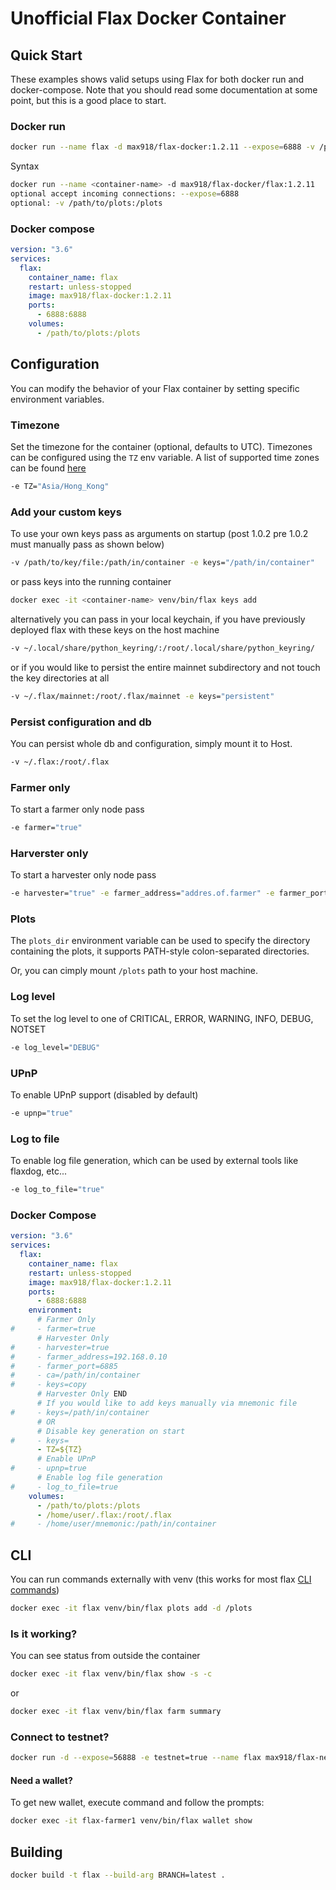 # Unofficial Flax Docker Container

## Quick Start

These examples shows valid setups using Flax for both docker run and docker-compose. Note that you should read some documentation at some point, but this is a good place to start.

### Docker run

```bash
docker run --name flax -d max918/flax-docker:1.2.11 --expose=6888 -v /path/to/plots:/plots
```
Syntax
```bash
docker run --name <container-name> -d max918/flax-docker/flax:1.2.11
optional accept incoming connections: --expose=6888
optional: -v /path/to/plots:/plots
```

### Docker compose

```yaml
version: "3.6"
services:
  flax:
    container_name: flax
    restart: unless-stopped
    image: max918/flax-docker:1.2.11
    ports:
      - 6888:6888
    volumes:
      - /path/to/plots:/plots
```

## Configuration

You can modify the behavior of your Flax container by setting specific environment variables.

### Timezone

Set the timezone for the container (optional, defaults to UTC).
Timezones can be configured using the `TZ` env variable. A list of supported time zones can be found [here](http://manpages.ubuntu.com/manpages/focal/man3/DateTime::TimeZone::Catalog.3pm.html)
```bash
-e TZ="Asia/Hong_Kong"
```

### Add your custom keys

To use your own keys pass as arguments on startup (post 1.0.2 pre 1.0.2 must manually pass as shown below)
```bash
-v /path/to/key/file:/path/in/container -e keys="/path/in/container"
```
or pass keys into the running container
```bash
docker exec -it <container-name> venv/bin/flax keys add
```
alternatively you can pass in your local keychain, if you have previously deployed flax with these keys on the host machine
```bash
-v ~/.local/share/python_keyring/:/root/.local/share/python_keyring/
```
or if you would like to persist the entire mainnet subdirectory and not touch the key directories at all
```bash
-v ~/.flax/mainnet:/root/.flax/mainnet -e keys="persistent"
```


### Persist configuration and db

You can persist whole db and configuration, simply mount it to Host.
```bash
-v ~/.flax:/root/.flax
```

### Farmer only

To start a farmer only node pass
```bash
-e farmer="true"
```

### Harverster only

To start a harvester only node pass
```bash
-e harvester="true" -e farmer_address="addres.of.farmer" -e farmer_port="portnumber" -v /path/to/ssl/ca:/path/in/container -e ca="/path/in/container" -e keys="copy"
```

### Plots

The `plots_dir` environment variable can be used to specify the directory containing the plots, it supports PATH-style colon-separated directories.

Or, you can cimply mount `/plots` path to your host machine.

### Log level
To set the log level to one of CRITICAL, ERROR, WARNING, INFO, DEBUG, NOTSET
```bash
-e log_level="DEBUG"
```

### UPnP
To enable UPnP support (disabled by default)
```bash
-e upnp="true"
```

### Log to file
To enable log file generation, which can be used by external tools like flaxdog, etc...
```bash
-e log_to_file="true"
```

### Docker Compose

```yaml
version: "3.6"
services:
  flax:
    container_name: flax
    restart: unless-stopped
    image: max918/flax-docker:1.2.11
    ports:
      - 6888:6888
    environment:
      # Farmer Only
#     - farmer=true
      # Harvester Only
#     - harvester=true
#     - farmer_address=192.168.0.10
#     - farmer_port=6885
#     - ca=/path/in/container
#     - keys=copy
      # Harvester Only END
      # If you would like to add keys manually via mnemonic file
#     - keys=/path/in/container
      # OR
      # Disable key generation on start
#     - keys=
      - TZ=${TZ}
      # Enable UPnP
#     - upnp=true
      # Enable log file generation
#     - log_to_file=true
    volumes:
      - /path/to/plots:/plots
      - /home/user/.flax:/root/.flax
#     - /home/user/mnemonic:/path/in/container
```

## CLI

You can run commands externally with venv (this works for most flax [CLI commands](https://github.com/Chia-Network/chia-blockchain/wiki/CLI-Commands-Reference))
```bash
docker exec -it flax venv/bin/flax plots add -d /plots
```

### Is it working?

You can see status from outside the container
```bash
docker exec -it flax venv/bin/flax show -s -c
```
or
```bash
docker exec -it flax venv/bin/flax farm summary
```

### Connect to testnet?

```bash
docker run -d --expose=56888 -e testnet=true --name flax max918/flax-network/flax:1.2.11
```

#### Need a wallet?

To get new wallet, execute command and follow the prompts:

```bash
docker exec -it flax-farmer1 venv/bin/flax wallet show
```

## Building

```bash
docker build -t flax --build-arg BRANCH=latest .
```
